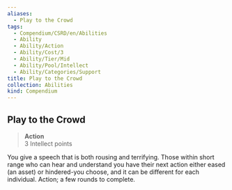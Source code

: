 ```yaml
---
aliases:
  - Play to the Crowd
tags:
  - Compendium/CSRD/en/Abilities
  - Ability
  - Ability/Action
  - Ability/Cost/3
  - Ability/Tier/Mid
  - Ability/Pool/Intellect
  - Ability/Categories/Support
title: Play to the Crowd
collection: Abilities
kind: Compendium
---
```

## Play to the Crowd  
>**Action**  
>3 Intellect points
  
You give a speech that is both rousing and terrifying. Those within short range who can hear and understand you have their next action either eased (an asset) or hindered-you choose, and it can be different for each individual. Action; a few rounds to complete.